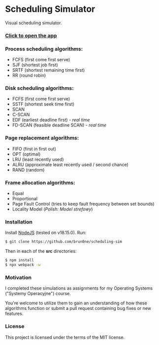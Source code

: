 # Scheduling Simulator
 Visual scheduling simulator.

### [Click to open the app](https://brun0ne.github.io/scheduling-sim/)

### Process scheduling algorithms:
- FCFS (first come first serve)
- SJF (shortest job first)
- SRTF (shortest remaining time first)
- RR (round robin)

### Disk scheduling algorithms:
- FCFS (first come first serve)
- SSTF (shortest seek time first)
- SCAN
- C-SCAN
- EDF (earliest deadline first) - *real time*
- FD-SCAN (feasible deadline SCAN) - *real time*

### Page replacement algorithms:
- FIFO (first in first out)
- OPT (optimal)
- LRU (least recently used)
- ALRU (approximate least recently used / second chance)
- RAND (random)

### Frame allocation algorithms:
- Equal
- Proportional
- Page Fault Control (tries to keep fault frequency between set bounds)
- Locality Model (*Polish: Model strefowy*)

### Installation
Install [NodeJS](https://nodejs.org/en) (tested on v18.15.0). Run:
```bash
$ git clone https://github.com/brun0ne/scheduling-sim
```

Then in each of the **src** directories:
```bash
$ npm install
$ npx webpack -w
```

### Motivation
I completed these simulations as assignments for my Operating Systems ("Systemy Operacyjne") course.

You're welcome to utilize them to gain an understanding of how these algorithms function or submit a pull request containing bug fixes or new features.

### License
This project is licensed under the terms of the MIT license.